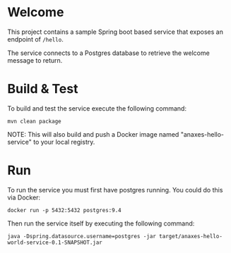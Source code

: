 # Welcome

This project contains a sample Spring boot based service that exposes an endpoint of <code>/hello</code>.

The service connects to a Postgres database to retrieve the welcome message to return.

# Build & Test

To build and test the service execute the following command:

    mvn clean package

NOTE: This will also build and push a Docker image named "anaxes-hello-service" to your local registry.

# Run

To run the service you must first have postgres running.  You could do this via Docker:

    docker run -p 5432:5432 postgres:9.4

Then run the service itself by executing the following command:

    java -Dspring.datasource.username=postgres -jar target/anaxes-hello-world-service-0.1-SNAPSHOT.jar